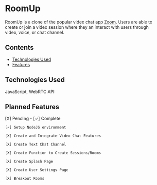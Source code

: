 # RoomUp

RoomUp is a clone of the popular video chat app [Zoom](https://zoom.us/). Users are able to create or join a video session where they an interact with users through video, voice, or chat channel.

## Contents
- [Technologies Used](#technologies-used)
- [Features](#features)

## Technologies Used

JavaScript, WebRTC API

## Planned Features
[X] Pending  - [✓] Complete

```
[✓] Setup NodeJS environment

[X] Create and Integrate Video Chat Features

[X] Create Text Chat Channel

[X] Create Function to Create Sessions/Rooms

[X] Create Splash Page

[X] Create User Settings Page

[X] Breakout Rooms
```

